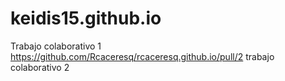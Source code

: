 # keidis15.github.io
Trabajo colaborativo 1 https://github.com/Rcaceresq/rcaceresq.github.io/pull/2
trabajo colaborativo 2 
